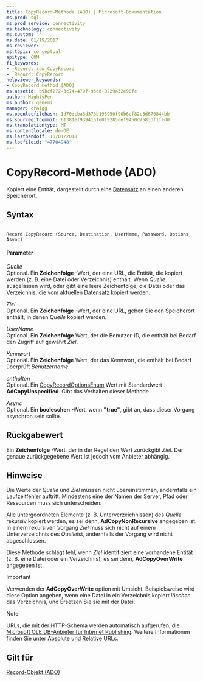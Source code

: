 ```yaml
---
title: CopyRecord-Methode (ADO) | Microsoft-Dokumentation
ms.prod: sql
ms.prod_service: connectivity
ms.technology: connectivity
ms.custom: ''
ms.date: 01/19/2017
ms.reviewer: ''
ms.topic: conceptual
apitype: COM
f1_keywords:
- _Record::raw_CopyRecord
- _Record::CopyRecord
helpviewer_keywords:
- CopyRecord method [ADO]
ms.assetid: b9bcf272-3c74-479f-95dd-0229a32e98fc
author: MightyPen
ms.author: genemi
manager: craigg
ms.openlocfilehash: 1d70dcba3d373b195950f90b6ef82c3d670844bb
ms.sourcegitcommit: 61381ef939415fe019285def9450d7583df1fed0
ms.translationtype: MT
ms.contentlocale: de-DE
ms.lasthandoff: 10/01/2018
ms.locfileid: "47704948"
---
```

# <a name="copyrecord-method-ado"></a>CopyRecord-Methode (ADO)
Kopiert eine Entität, dargestellt durch eine [Datensatz](../../../ado/reference/ado-api/record-object-ado.md) an einen anderen Speicherort.  
  
## <a name="syntax"></a>Syntax  
  
```  
  
Record.CopyRecord (Source, Destination, UserName, Password, Options, Async)  
```  
  
#### <a name="parameters"></a>Parameter  
 *Quelle*  
 Optional. Ein **Zeichenfolge** -Wert, der eine URL, die Entität, die kopiert werden (z. B. eine Datei oder Verzeichnis) enthält. Wenn *Quelle* ausgelassen wird, oder gibt eine leere Zeichenfolge, die Datei oder das Verzeichnis, die vom aktuellen [Datensatz](../../../ado/reference/ado-api/record-object-ado.md) kopiert werden.  
  
 *Ziel*  
 Optional. Ein **Zeichenfolge** -Wert, der eine URL, geben Sie den Speicherort enthält, in denen *Quelle* kopiert werden.  
  
 *UserName*  
 Optional. Ein **Zeichenfolge** Wert, der die Benutzer-ID, die enthält bei Bedarf den Zugriff auf gewährt *Ziel*.  
  
 *Kennwort*  
 Optional. Ein **Zeichenfolge** Wert, der das Kennwort, die enthält bei Bedarf überprüft *Benutzername*.  
  
 *enthalten*  
 Optional. Ein [CopyRecordOptionsEnum](../../../ado/reference/ado-api/copyrecordoptionsenum.md) Wert mit Standardwert **AdCopyUnspecified**. Gibt das Verhalten dieser Methode.  
  
 *Async*  
 Optional. Ein **booleschen** -Wert, wenn **"true"**, gibt an, dass dieser Vorgang asynchron sein sollte.  
  
## <a name="return-value"></a>Rückgabewert  
 Ein **Zeichenfolge** -Wert, der in der Regel den Wert zurückgibt *Ziel*. Der genaue zurückgegebene Wert ist jedoch vom Anbieter abhängig.  
  
## <a name="remarks"></a>Hinweise  
 Die Werte der *Quelle* und *Ziel* müssen nicht übereinstimmen, andernfalls ein Laufzeitfehler auftritt. Mindestens eine der Namen der Server, Pfad oder Ressourcen muss sich unterscheiden.  
  
 Alle untergeordneten Elemente (z. B. Unterverzeichnissen) des *Quelle* rekursiv kopiert werden, es sei denn, **AdCopyNonRecursive** angegeben ist. In einem rekursiven Vorgang *Ziel* muss sich nicht auf einem Unterverzeichnis des *Quelle*ist, andernfalls der Vorgang wird nicht abgeschlossen.  
  
 Diese Methode schlägt fehl, wenn *Ziel* identifiziert eine vorhandene Entität (z. B. eine Datei oder ein Verzeichnis), es sei denn, **AdCopyOverWrite** angegeben ist.  
  
> [!IMPORTANT]
>  Verwenden der **AdCopyOverWrite** option mit Umsicht. Beispielsweise wird diese Option angeben, wenn eine Datei in ein Verzeichnis kopiert *löschen* das Verzeichnis, und Ersetzen Sie sie mit der Datei.  
  
> [!NOTE]
>  URLs, die mit der HTTP-Schema werden automatisch aufgerufen, die [Microsoft OLE DB-Anbieter für Internet Publishing](../../../ado/guide/appendixes/microsoft-ole-db-provider-for-internet-publishing.md). Weitere Informationen finden Sie unter [Absolute und Relative URLs](../../../ado/guide/data/absolute-and-relative-urls.md).  
  
## <a name="applies-to"></a>Gilt für  
 [Record-Objekt (ADO)](../../../ado/reference/ado-api/record-object-ado.md)
